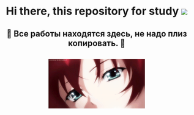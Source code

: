 <h1 align="center">Hi there, <a target="_blank">this repository for study</a> 
<img src="https://github.com/blackcater/blackcater/raw/main/images/Hi.gif" height="32"/></h1>
<h2 align="center">🔰 Все работы находятся здесь, не надо плиз копировать. 🔰</h2>
<h2 align="center"><img src="https://github.com/AgentSmithZ/-/blob/second-half-year/rias.gif" width=50% height=50% alt=""></h2>
